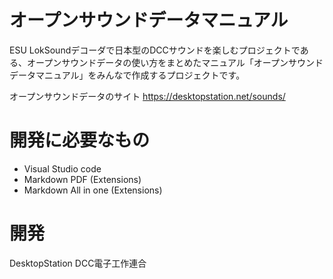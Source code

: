 # オープンサウンドデータマニュアル

ESU LokSoundデコーダで日本型のDCCサウンドを楽しむプロジェクトである、オープンサウンドデータの使い方をまとめたマニュアル「オープンサウンドデータマニュアル」をみんなで作成するプロジェクトです。

オープンサウンドデータのサイト
https://desktopstation.net/sounds/

# 開発に必要なもの

- Visual Studio code
- Markdown PDF (Extensions)
- Markdown All in one (Extensions)

# 開発

DesktopStation
DCC電子工作連合
